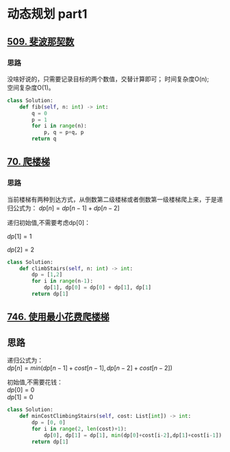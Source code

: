 # 动态规划 part1

## [509. 斐波那契数](https://leetcode.cn/problems/fibonacci-number/)
### 思路
没啥好说的，只需要记录目标的两个数值，交替计算即可；
时间复杂度O(n);  
空间复杂度O(1)。  

```python
class Solution:
    def fib(self, n: int) -> int:
        q = 0
        p = 1
        for i in range(n):
            p, q = p+q, p
        return q
```

## [70. 爬楼梯](https://leetcode.cn/problems/climbing-stairs/)

### 思路 
当前楼梯有两种到达方式，从倒数第二级楼梯或者倒数第一级楼梯爬上来，于是递归公式为：
$dp[n] = dp[n-1] + dp[n-2]$

递归初始值,不需要考虑dp[0]：

$dp[1] = 1$

$dp[2] = 2$

```python
class Solution:
    def climbStairs(self, n: int) -> int:
        dp = [1,2]
        for i in range(n-1):
            dp[1], dp[0] = dp[0] + dp[1], dp[1]
        return dp[1]
```

## [746. 使用最小花费爬楼梯](https://leetcode.cn/problems/min-cost-climbing-stairs/description/)

## 思路
递归公式为：  
$dp[n] = min(dp[n-1]+cost[n-1],dp[n-2]+cost[n-2])$

初始值,不需要花钱：  
$dp[0] = 0$  
$dp[1] = 0$

```python
class Solution:
    def minCostClimbingStairs(self, cost: List[int]) -> int:
        dp = [0, 0]
        for i in range(2, len(cost)+1):
            dp[0], dp[1] = dp[1], min(dp[0]+cost[i-2],dp[1]+cost[i-1])
        return dp[1]
```